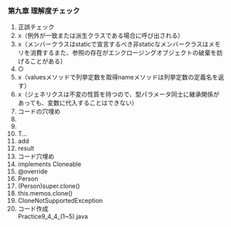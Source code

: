 ### 第九章  理解度チェック                  
1. 正誤チェック   
  1. x（例外が一致または派生クラスである場合に呼び出される）    
  2. x（メンバークラスはstaticで宣言するべき非staticなメンバークラスはメモリを消費するまた、参照の存在がエンクロージングオブジェクトの破棄を妨げることがある）    
  3. ○
  4. x（valuesメソッドで列挙定数を取得nameメソッドは列挙定数の定義名を返す）    
  5. x（ジェネリクスは不変の性質を持つので、型パラメータ同士に継承関係があっても、変数に代入することはできない）    
2. コードの穴埋め   
  1. <T>    
  2. <? super T>    
  3. T...   
  4. add    
  5. result   
3. コード穴埋め   
  1. implements Cloneable   
  2. @override    
  3. Person   
  4. (Person)super.clone()    
  5. this.memos.clone()
  6. CloneNotSupportedException   
4. コード作成   
  Practice9_4_4_(1~5).java    
